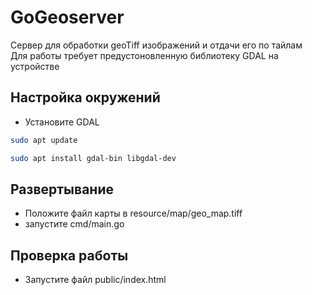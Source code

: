 # GoGeoserver

Сервер для обработки geoTiff изображений и отдачи его по тайлам <br>
Для работы требует предустоновленную библиотеку GDAL на устройстве

## Настройка окружений
- Установите GDAL
```bash
sudo apt update
```

```bash 
sudo apt install gdal-bin libgdal-dev
```

## Развертывание
- Положите файл карты в resource/map/geo_map.tiff
- запустите cmd/main.go

## Проверка работы
- Запустите файл public/index.html

